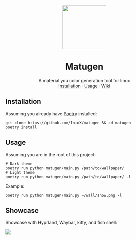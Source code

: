 <div align="center">
     <img src="https://user-images.githubusercontent.com/81521595/226138807-db504bdf-4eb5-4fe9-9ee5-a1a1395d70dc.png" width=140>
      <h1>Matugen</h1>
 </div>
    
<div align="center">
  A material you color generation tool for linux
</div>

<div align="center">
    <a href="#installation">Installation</a>
    ·
    <a href="#usage">Usage</a>
    ·
    <a href="https://github.com/InioX/matugen/wiki">Wiki</a>
</div>

## Installation
Assuming you already have [Poetry](https://python-poetry.org/) installed:
```shell
git clone https://github.com/InioX/matugen && cd matugen
poetry install
```

## Usage
Assuming you are in the root of this project:
```shell
# Dark theme
poetry run python matugen/main.py /path/to/wallpaper/
# Light theme
poetry run python matugen/main.py /path/to/wallpaper/ -l
```
Example:
```shell
poetry run python matugen/main.py ~/wall/snow.png -l
```

## Showcase
Showcase with Hyprland, Waybar, kitty, and fish shell:

[![](https://markdown-videos.deta.dev/youtube/rMxoORO41rs)](https://youtu.be/rMxoORO41rs)

